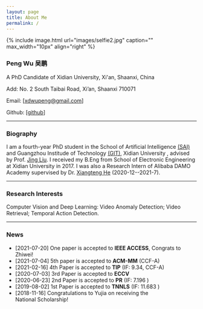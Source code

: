 ```yaml
---
layout: page
title: About Me
permalink: /
---
```


{% include image.html url="images/selfie2.jpg" caption="" max_width="10px" align="right" %}

### Peng Wu 吴鹏

A PhD Candidate of Xidian University, Xi'an, Shaanxi, China

Add: No. 2 South Taibai Road, Xi’an, Shaanxi 710071

Email: [[xdwupeng@gmail.com](xdwupeng@gmail.com)]

Github: [[github](https://github.com/Roc-Ng)]

---

### Biography

I am a fourth-year PhD student in the School of Artificial Intelligence [(SAI)](http://sai.xidian.edu.cn/ ) and Guangzhou Institude of Technology [(GIT)](https://gzyjy.xidian.edu.cn/index.htm), Xidian University , advised by Prof. [Jing Liu](http://web.xidian.edu.cn/liujing/). I received my B.Eng from School of  Electronic Engineering at Xidian University in 2017. I was also a Research Intern of Alibaba DAMO Academy supervised by Dr. [Xiangteng He](https://hexiangteng.github.io/) (2020-12--2021-7).

---

### Research Interests

Computer Vision and Deep Learning: Video Anomaly Detection; Video Retrieval; Temporal Action Detection.

------

### News
+ [2021-07-20]  One paper is accepted to **IEEE ACCESS**, Congrats to Zhiwei! 
+ [2021-07-04]  5th paper is accepted to **ACM-MM** (CCF-A) 
+ [2021-02-16]  4th Paper is accepted to **TIP** (IF: 9.34, CCF-A) 
+ [2020-07-03]  3rd Paper is accepted to **ECCV** 
+ [2020-06-23]  2nd Paper is accepted to **PR** (IF: 7.196 )  
+ [2019-08-02]  1st Paper is accepted to **TNNLS** (IF: 11.683 )  
+ [2018-11-16]  Congratulations to Yujia on receiving the National Scholarship! 

